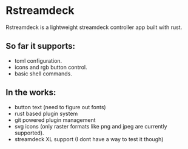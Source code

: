 # Rstreamdeck

Rstreamdeck is a lightweight streamdeck controller app built with rust.

## So far it supports:
- toml configuration.
- icons and rgb button control.
- basic shell commands.

## In the works:
- button text (need to figure out fonts)
- rust based plugin system
- git powered plugin management
- svg icons (only raster formats like png and jpeg are currently supported).
- streamdeck XL support (I dont have a way to test it though) 
